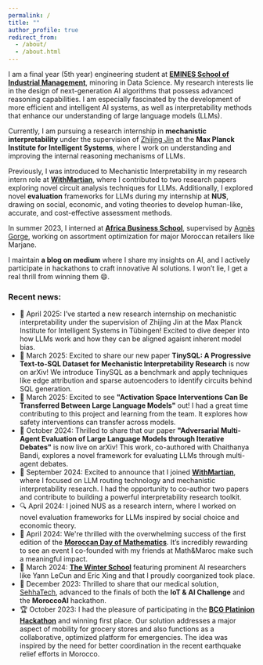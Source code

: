 ```yaml
---
permalink: /
title: ""
author_profile: true
redirect_from: 
  - /about/
  - /about.html
---
```



I am a final year (5th year) engineering student at [**EMINES School of Industrial Management**](https://www.emines-ingenieur.org/), minoring in Data Science. My research interests lie in the design of next-generation AI algorithms that possess advanced reasoning capabilities. I am especially fascinated by the development of more efficient and intelligent AI systems, as well as interpretability methods that enhance our understanding of large language models (LLMs).  

Currently, I am pursuing a research internship in **mechanistic interpretability** under the supervision of [Zhijing Jin](https://zhijing-jin.com/) at the **Max Planck Institute for Intelligent Systems**, where I work on understanding and improving the internal reasoning mechanisms of LLMs.

Previously, I was introduced to Mechanistic Interpretability in my research intern role at [**WithMartian**](https://withmartian.com/), where I contributed to two research papers exploring novel circuit analysis techniques for LLMs. Additionally, I explored novel **evaluation** frameworks for LLMs during my internship at **NUS**, drawing on social, economic, and voting theories to develop human-like, accurate, and cost-effective assessment methods.

In summer 2023, I interned at [**Africa Business School**](https://abs.um6p.ma/), supervised by [Agnès Gorge](https://abs.um6p.ma/professors_permanent/agnes-gorge/), working on assortment optimization for major Moroccan retailers like Marjane.  

I maintain **a blog on medium** where I share my insights on AI, and I actively participate in hackathons to craft innovative AI solutions. I won’t lie, I get a real thrill from winning them 😄.

### Recent news:
- 🧪 April 2025: I’ve started a new research internship on mechanistic interpretability under the supervision of Zhijing Jin at the Max Planck Institute for Intelligent Systems in Tübingen! Excited to dive deeper into how LLMs work and how they can be aligned agaisnt inherent model bias.
- 📄 March 2025: Excited to share our new paper **TinySQL: A Progressive Text-to-SQL Dataset for Mechanistic Interpretability Research** is now on arXiv! We introduce TinySQL as a benchmark and apply techniques like edge attribution and sparse autoencoders to identify circuits behind SQL generation.
- 🔬 March 2025: Excited to see **"Activation Space Interventions Can Be Transferred Between Large Language Models"** out! I had a great time contributing to this project and learning from the team. It explores how safety interventions can transfer across models.
- 📄 October 2024: Thrilled to share that our paper **"Adversarial Multi-Agent Evaluation of Large Language Models through Iterative Debates"** is now live on arXiv! This work, co-authored with Chaithanya Bandi, explores a novel framework for evaluating LLMs through multi-agent debates.
- 🚀 September 2024: Excited to announce that I joined [**WithMartian**](https://blog.withmartian.com/), where I focused on LLM routing technology and mechanistic interpretability research. I had the opportunity to co-author two papers and contribute to building a powerful interpretability research toolkit.
- 🔍 April 2024: I joined NUS as a research intern, where I worked on novel evaluation frameworks for LLMs inspired by social choice and economic theory.
- 🎉 April 2024: We're thrilled with the overwhelming success of the first edition of the [**Moroccan Day of Mathematics**](https://www.youtube.com/watch?v=3RsTD8BXCfQ). It’s incredibly rewarding to see an event I co-founded with my friends at Math&Maroc make such a meaningful impact.  
- 🌟 March 2024: [**The Winter School**](https://midas.centrale-casablanca.net/winter-school-2024-generative-ai/index.html) featuring prominent AI researchers like Yann LeCun and Eric Xing and that I proudly coorganized took place.
- 🏅 December 2023: Thrilled to share that our medical solution, [SehhaTech](https://github.com/MoroccoAI/2023-GenAI-Hackathon/tree/main/SehhaTech), advanced to the finals of both the **IoT & AI Challenge** and the **MoroccoAI** hackathon. 
- 🏆 October 2023: I had the pleasure of participating in the [**BCG Platinion Hackathon**](https://www.bcgplatinion.com/blog/bcg-platinion-hackathon-aftermovie-2023) and winning first place. Our solution addresses a major aspect of mobility for grocery stores and also functions as a collaborative, optimized platform for emergencies. The idea was inspired by the need for better coordination in the recent earthquake relief efforts in Morocco. 

